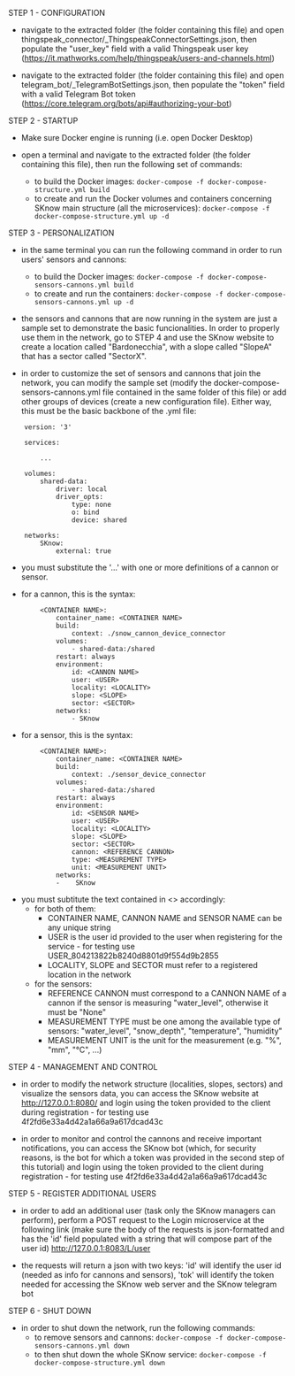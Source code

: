 STEP 1 - CONFIGURATION

- navigate to the extracted folder (the folder containing this file) and open thingspeak_connector/_ThingspeakConnectorSettings.json, then populate the "user_key" field with a valid Thingspeak user key (https://it.mathworks.com/help/thingspeak/users-and-channels.html)

- navigate to the extracted folder (the folder containing this file) and open telegram_bot/_TelegramBotSettings.json, then populate the "token" field with a valid Telegram Bot token (https://core.telegram.org/bots/api#authorizing-your-bot)



STEP 2 - STARTUP

- Make sure Docker engine is running (i.e. open Docker Desktop)

- open a terminal and navigate to the extracted folder (the folder containing this file), then run the following set of commands:
    - to build the Docker images:
        `docker-compose -f docker-compose-structure.yml build`
    - to create and run the Docker volumes and containers concerning SKnow main structure (all the microservices):
        `docker-compose -f docker-compose-structure.yml up -d`



STEP 3 - PERSONALIZATION

- in the same terminal you can run the following command in order to run users' sensors and cannons:
    - to build the Docker images:
        `docker-compose -f docker-compose-sensors-cannons.yml build`
    - to create and run the containers:
        `docker-compose -f docker-compose-sensors-cannons.yml up -d`

- the sensors and cannons that are now running in the system are just a sample set to demonstrate the basic funcionalities. In order to properly use them in the network, go to STEP 4 and use the SKnow website to create a location called "Bardonecchia", with a slope called "SlopeA" that has a sector called "SectorX".

- in order to customize the set of sensors and cannons that join the network, you can modify the sample set (modify the docker-compose-sensors-cannons.yml file contained in the same folder of this file) or add other groups of devices (create a new configuration file). Either way, this must be the basic backbone of the .yml file:

```
    version: '3'

    services:

        ...

    volumes:
        shared-data:
            driver: local
            driver_opts:
                type: none
                o: bind
                device: shared

    networks:
        SKnow:
            external: true
```

- you must substitute the '...' with one or more definitions of a cannon or sensor.

- for a cannon, this is the syntax:

```
        <CONTAINER NAME>:
            container_name: <CONTAINER NAME>
            build:
                context: ./snow_cannon_device_connector
            volumes:
                - shared-data:/shared
            restart: always
            environment:
                id: <CANNON NAME>
                user: <USER>
                locality: <LOCALITY>
                slope: <SLOPE>
                sector: <SECTOR>
            networks:
                - SKnow
  ```

- for a sensor, this is the syntax:

```
        <CONTAINER NAME>:
            container_name: <CONTAINER NAME>
            build:
                context: ./sensor_device_connector
            volumes:
                - shared-data:/shared
            restart: always
            environment:
                id: <SENSOR NAME>
                user: <USER>
                locality: <LOCALITY>
                slope: <SLOPE>
                sector: <SECTOR>
                cannon: <REFERENCE CANNON>
                type: <MEASUREMENT TYPE>
                unit: <MEASUREMENT UNIT>
            networks:
            -    SKnow
  ```

- you must subtitute the text contained in <> accordingly:
    - for both of them:
        - CONTAINER NAME, CANNON NAME and SENSOR NAME can be any unique string
        - USER is the user id provided to the user when registering for the service - for testing use USER_804213822b8240d8801d9f554d9b2855
        - LOCALITY, SLOPE and SECTOR must refer to a registered location in the network
    - for the sensors:
        - REFERENCE CANNON must correspond to a CANNON NAME of a cannon if the sensor is measuring "water_level", otherwise it must be "None"
        - MEASUREMENT TYPE must be one among the available type of sensors: "water_level", "snow_depth", "temperature", "humidity"
        - MEASUREMENT UNIT is the unit for the measurement (e.g. "%", "mm", "°C", ...)



STEP 4 - MANAGEMENT AND CONTROL

- in order to modify the network structure (localities, slopes, sectors) and visualize the sensors data, you can access the SKnow website at http://127.0.0.1:8080/ and login using the token provided to the client during registration - for testing use 4f2fd6e33a4d42a1a66a9a617dcad43c

- in order to monitor and control the cannons and receive important notifications, you can access the SKnow bot (which, for security reasons, is the bot for which a token was provided in the second step of this tutorial) and login using the token provided to the client during registration - for testing use 4f2fd6e33a4d42a1a66a9a617dcad43c



STEP 5 - REGISTER ADDITIONAL USERS

- in order to add an additional user (task only the SKnow managers can perform), perform a POST request to the Login microservice at the following link (make sure the body of the requests is json-formatted and has the 'id' field populated with a string that will compose part of the user id)
    http://127.0.0.1:8083/L/user

- the requests will return a json with two keys: 'id' will identify the user id (needed as info for cannons and sensors), 'tok' will identify the token needed for accessing the SKnow web server and the SKnow telegram bot



STEP 6 - SHUT DOWN

- in order to shut down the network, run the following commands:
    - to remove sensors and cannons:
        `docker-compose -f docker-compose-sensors-cannons.yml down`
    - to then shut down the whole SKnow service:
        `docker-compose -f docker-compose-structure.yml down`
